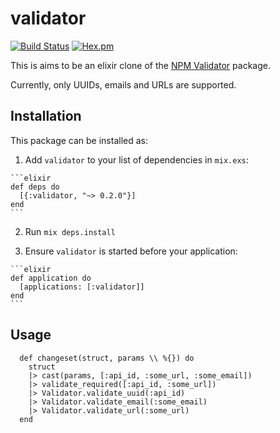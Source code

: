 # validator

[![Build Status](https://semaphoreci.com/api/v1/fourkio/validator/branches/master/badge.svg)](https://semaphoreci.com/fourkio/validator)
[![Hex.pm](https://img.shields.io/hexpm/v/validator.svg)](https://hex.pm/packages/validator)

This is aims to be an elixir clone of the [NPM Validator](https://github.com/chriso/validator.js) package.

Currently, only UUIDs, emails and URLs are supported.

## Installation

This package can be installed as:

  1. Add `validator` to your list of dependencies in `mix.exs`:

    ```elixir
    def deps do
      [{:validator, "~> 0.2.0"}]
    end
    ```

  2. Run `mix deps.install`

  3. Ensure `validator` is started before your application:

    ```elixir
    def application do
      [applications: [:validator]]
    end
    ```

## Usage
```
  def changeset(struct, params \\ %{}) do
    struct
    |> cast(params, [:api_id, :some_url, :some_email])
    |> validate_required([:api_id, :some_url])
    |> Validator.validate_uuid(:api_id)
    |> Validator.validate_email(:some_email)
    |> Validator.validate_url(:some_url)
  end
```

